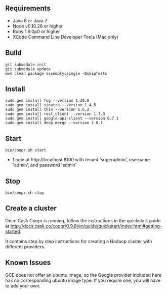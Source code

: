 ## Requirements
   * Java 6 or Java 7
   * Node v0.10.26 or higher
   * Ruby 1.9.0p0 or higher
   * XCode Command Line Developer Tools (Mac only)

## Build
```
git submodule init
git submodule update
mvn clean package assembly:single -DskipTests
```

## Install
```
sudo gem install fog --version 1.26.0
sudo gem install sinatra --version 1.4.5
sudo gem install thin --version 1.6.2
sudo gem install rest_client --version 1.7.3
sudo gem install google-api-client --version 0.7.1
sudo gem install deep_merge --version 1.0.1
```

## Start
```
bin/coopr.sh start
```

   * Login at http://localhost:8100 with tenant 'superadmin', username 'admin', and password 'admin'

## Stop
```
bin/coopr.sh stop
```

## Create a cluster
Once Cask Coopr is running, follow the instructions in the quickstart guide at 
http://docs.cask.co/coopr/0.9.8/en/guide/quickstart/index.html#getting-started.

It contains step by step instructions for creating a Hadoop cluster with different providers.

## Known Issues
GCE does not offer an ubuntu image, so the Google provider included here has no corresponding
ubuntu image type. If you require one, you will have to add your own.
